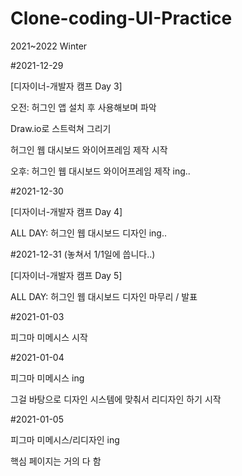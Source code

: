 # Clone-coding-UI-Practice
2021~2022 Winter

#2021-12-29

[디자이너-개발자 캠프 Day 3]

오전: 허그인 앱 설치 후 사용해보며 파악

 Draw.io로 스트럭쳐 그리기
     
 허그인 웹 대시보드 와이어프레임 제작 시작
 
오후: 허그인 웹 대시보드 와이어프레임 제작 ing..



#2021-12-30

[디자이너-개발자 캠프 Day 4]

ALL DAY: 허그인 웹 대시보드 디자인 ing..




#2021-12-31 (놓쳐서 1/1일에 씁니다..)

[디자이너-개발자 캠프 Day 5]

ALL DAY: 허그인 웹 대시보드 디자인 마무리 / 발표





#2021-01-03

피그마 미메시스 시작




#2021-01-04

피그마 미메시스 ing

그걸 바탕으로 디자인 시스템에 맞춰서 리디자인 하기 시작




#2021-01-05

피그마 미메시스/리디자인 ing

핵심 페이지는 거의 다 함

